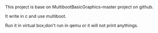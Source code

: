 This project is base on MultibootBasicGraphics-master project on github.

It write in c and use multiboot.

Run it in virtual box;don't run in qemu or it will not print anythings.
